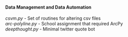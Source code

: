 #### Data Management and Data Automation </h4></th>

*csvm.py*          - Set of routines for altering csv files  
*arc-polyline.py*  - School assignment that required ArcPy  
*deepthought.py*   - Minimal twitter quote bot  





